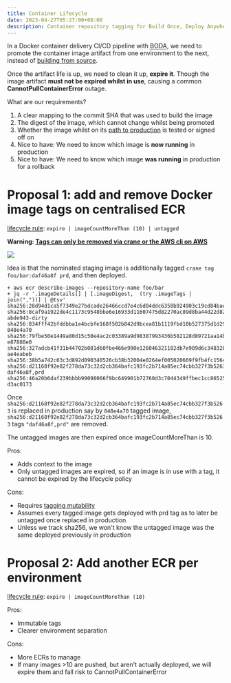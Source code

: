 ```yaml
---
title: Container Lifecycle
date: 2023-04-27T05:27:00+08:00
description: Container repository tagging for Build Once, Deploy Anywhere
---
```


In a Docker container delivery CI/CD pipeline with <abbr title="Build Once, Deploy Anywhere">BODA</abbr>, we need to promote the container image artifact from one environment to the next, instead of [building from source](/blog/2023/build-from-source/).

Once the artifact life is up, we need to clean it up, **expire it**. Though the image artifact **must not be expired whilst in use**, causing a common **CannotPullContainerError** outage.

What are our requirements?

1. A clear mapping to the commit SHA that was used to build the image
2. The digest of the image, which cannot change whilst being promoted
3. Whether the image whilst on its [path to production](https://youtu.be/3DV7m0_R23Q) is tested or signed off on
4. Nice to have: We need to know which image is **now running** in production
5. Nice to have: We need to know which image **was running** in production for a rollback

# Proposal 1: add and remove Docker image tags on centralised ECR

[lifecycle rule](https://docs.aws.amazon.com/AmazonECR/latest/userguide/LifecyclePolicies.html#lp_evaluation_rules):
`expire | imageCountMoreThan (10) | untagged`

<strong>Warning: [Tags can only be removed via crane or the AWS cli on AWS](https://github.com/kaihendry/skopeo-vs-crane)</strong>

<img src="https://s.natalian.org/2023-04-27/lifecycle.svg">

Idea is that the nominated staging image is additionally tagged `crane tag foo/bar:daf46a8f prd`, and then deployed.

    + aws ecr describe-images --repository-name foo/bar
    + jq -r '.imageDetails[] | [.imageDigest,  (try .imageTags | join(","))] | @tsv'
    sha256:28d94d1ca5f7349e27bdcade26466ccd7e4c6d04ddc6358b924903c19cd84bae
    sha256:8caf9a1922de4c1173c9548bbe6e16933d11607475d82270ac89d8ba44d22d82 abde943-dirty
    sha256:834fff42bfddbba1e4bcbfe168f502b842d9bcea81b1119fbd10b527375d1d29 848e4a70
    sha256:79fbe50e1449a80d15c50e4ac2c03389a9d98387993436b582128d89721aa14b e87888e0
    sha256:327adcb41f31b44702b081d60fbe466e990e126046321182db7e909d6c34832b ae4eabeb
    sha256:38b5a742c63c3d892d090340526cb38b32004e0264ef005020669f9fb4fc1564
    sha256:d21168f92e82f278da73c32d2cb364bafc193fc2b714a85ec74cbb327f3b5263 daf46a8f,prd
    sha256:46a20b6daf239bbbb99098066f9bc649901b72760d3c7044349ffbec1cc86525 d3ac0173

Once `sha256:d21168f92e82f278da73c32d2cb364bafc193fc2b714a85ec74cbb327f3b5263` is replaced in production say by `848e4a70` tagged image, `sha256:d21168f92e82f278da73c32d2cb364bafc193fc2b714a85ec74cbb327f3b5263` tags `"daf46a8f,prd"` are removed. 

The untagged images are then expired once imageCountMoreThan is 10.

Pros:
* Adds context to the image
* Only untagged images are expired, so if an image is in use with a tag, it cannot be expired by the lifecycle policy

Cons:
* Requires [tagging mutability](https://twitter.com/nathankpeck/status/1650552853835001865)
* Assumes every tagged image gets deployed with prd tag as to later be untagged once replaced in production
* Unless we track sha256, we won't know the untagged image was the same deployed previously in production

# Proposal 2: Add another ECR per environment

[lifecycle rule](https://docs.aws.amazon.com/AmazonECR/latest/userguide/LifecyclePolicies.html#lp_evaluation_rules):
`expire | imageCountMoreThan (10)`

Pros:
* Immutable tags
* Clearer environment separation

Cons:
* More ECRs to manage
* If many images >10 are pushed, but aren't actually deployed, we will expire them and fall risk to CannotPullContainerError